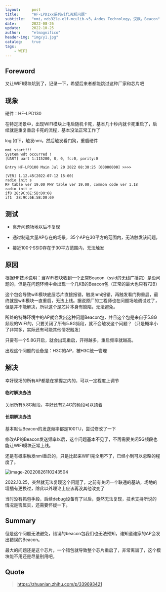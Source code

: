 ```yaml
---
layout:     post
title:      "HF-LPD1xx系列wifi死机问题"
subtitle:   "nmi，nds32le-elf-mculib-v3，Andes Technology，汉枫，Beacon"
date:       2022-08-26
update:     2022-10-25
author:     "elmagnifico"
header-img: "img/y1.jpg"
catalog:    true
tags:
    - WIFI
---
```


## Foreword

又让WIFI模块坑到了，记录一下，希望后来者都能跳过这种厂家和芯片吧



## 现象

硬件：HF-LPD130

在特定场景中，出现WIFI模块上电后随机卡死，基本几十秒内就卡死重启了，后续就是重复重启卡死的流程，基本没法正常工作了



log 如下，触发nmi，然后触发看门狗，重启硬件

```
nmi start!!!
System wdt occurred !
[UART] uart 1:115200, 8, 0, fc:0, parity:0

Entry HF-LPD100 Main Jul 20 2022 08:30:25 [00000000] >>>> 

[VER] 1.12.45(2022-07-12 15:00)
radio init s
RF table ver 19.00 PHY table ver 19.00, common code ver 1.18 
radio init e
if0 28:9C:6E:5B:D0:68
if1  28:9C:6E:5B:D0:69
```



## 测试

- 离开问题场地以后不复现

- 通过制造大量AP存在的场景，35个AP在30平方的范围内，无法触发该问题。
- 接近100个SSID存在于30平方范围内，无法触发



## 原因

根据HF技术说明：当WiFi模块收到一个正常Beacon（ssid的无线广播包）是没问题的，但是在问题环境中会出现一个几KB的Beacon包（正常的最大也只有72B）

这个包会导致wifi模块底层芯片直接报错，触发nmi报错，再触发看门狗重启，最终就是wifi模块一直重启，无法上线。据说原厂的工程师也在问题场地调试过了，但是并不能解决，所以这个是芯片本身有缺陷，无法避免。

所处的特殊环境中的AP就会发出这种问题Beacon包，并且这个包是来自于5.8G频段的WIFI的，只要关闭了所有5.8G频段，就不会触发这个问题？（只是概率小了非常多，实际还有可能其他情况触发）

只要有一个5.8G开启，就会出现重启，开得越多，重启频率就越高。



出现这个问题的设备是：H3C的AP，被H3C统一管理



## 解决

幸好现场的所有AP都是在掌握之内的，可以一定程度上调节



#### 临时解决办法

关闭所有5.8G频段，幸好还有2.4G的频段可以顶着



#### 长期解决办法

基本默认Beacon的发送频率都是100TU，尝试修改了一下

修改AP的Beacon发送频率以后，这个问题基本不见了，不再需要关闭5G频段也能让WIFI模块正常上线。

还是有概率触发nmi重启的，只是比起来WIFI完全用不了，已经小到可以忽略的程度了。

![image-20220826110243504](http://img.elmagnifico.tech:9514/static/upload/elmagnifico/202208261102672.png)



2022.10.25，突然就无法复现这个问题了，之前有关闭一个联通的基站，场地的墙插有更换过，除此以外理论上应该再没其他改变了

当时没有抓包手段，后续debug设备有了以后，竟然无法复现，技术支持所说的情况是否属实，还需要怀疑一下。



## Summary

但是这个问题无法避免，错误的beacon包我们也无法预知，谁知道谁家的AP会发出错误的Beacon。

最大的问题还是这个芯片，一个错包就导致整个芯片重启了，非常离谱了，这个模块能不用还是尽量别用吧。



## Quote

> https://zhuanlan.zhihu.com/p/339693421

